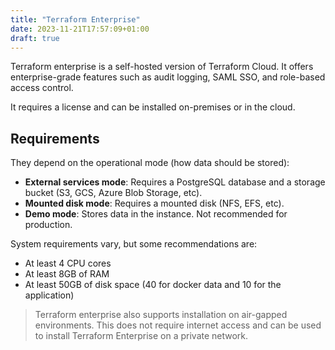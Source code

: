 ```yaml
---
title: "Terraform Enterprise"
date: 2023-11-21T17:57:09+01:00
draft: true
---
```



Terraform enterprise is a self-hosted version of Terraform Cloud. It offers enterprise-grade features such as audit logging, SAML SSO, and role-based access control.

It requires a license and can be installed on-premises or in the cloud.

## Requirements

They depend on the operational mode (how data should be stored):

- **External services mode**: Requires a PostgreSQL database and a storage bucket (S3, GCS, Azure Blob Storage, etc).
- **Mounted disk mode**: Requires a mounted disk (NFS, EFS, etc).
- **Demo mode**: Stores data in the instance. Not recommended for production.

System requirements vary, but some recommendations are:
- At least 4 CPU cores
- At least 8GB of RAM
- At least 50GB of disk space (40 for docker data and 10 for the application)

> Terraform enterprise also supports installation on air-gapped environments. This does not require internet access and can be used to install Terraform Enterprise on a private network.